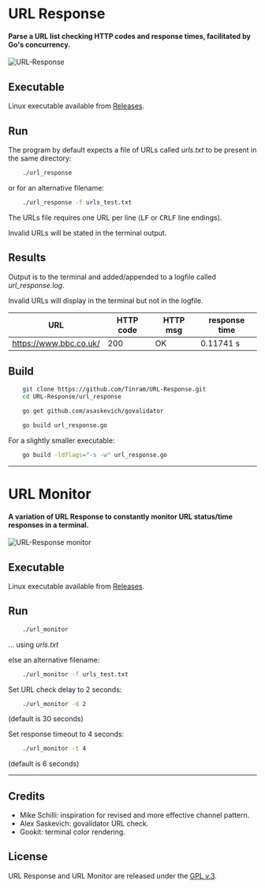 
# URL Response

#### Parse a URL list checking HTTP codes and response times, facilitated by Go's concurrency.


[1]: https://tinram.github.io/images/url-response.png
![URL-Response][1]


## Executable

Linux executable available from [Releases](https://github.com/Tinram/URL-Response/releases).


## Run

The program by default expects a file of URLs called *urls.txt* to be present in the same directory:

```bash
    ./url_response
```

or for an alternative filename:

```bash
    ./url_response -f urls_test.txt
```

The URLs file requires one URL per line (<kbd>LF</kbd> or <kbd>CR</kbd><kbd>LF</kbd> line endings).

Invalid URLs will be stated in the terminal output.


## Results

Output is to the terminal and added/appended to a logfile called *url_response.log*.

Invalid URLs will display in the terminal but not in the logfile.

URL | HTTP code | HTTP msg | response time |
---- | ---- | ---- | ---- |
https://www.bbc.co.uk/ | 200 | OK | 0.11741 s |


## Build

```bash
    git clone https://github.com/Tinram/URL-Response.git
    cd URL-Response/url_response
```

```bash
    go get github.com/asaskevich/govalidator

    go build url_response.go
```

For a slightly smaller executable:

```bash
    go build -ldflags="-s -w" url_response.go
```


----


# URL Monitor

#### A variation of URL Response to constantly monitor URL status/time responses in a terminal.


[2]: https://tinram.github.io/images/url-monitor.png
![URL-Response monitor][2]


## Executable

Linux executable available from [Releases](https://github.com/Tinram/URL-Response/releases).


## Run

```bash
    ./url_monitor
```

... using *urls.txt*

else an alternative filename:

```bash
    ./url_monitor -f urls_test.txt
```

Set URL check delay to 2 seconds:

```bash
    ./url_monitor -d 2
```

(default is 30 seconds)

Set response timeout to 4 seconds:

```bash
    ./url_monitor -t 4
```

(default is 6 seconds)


----


## Credits

+ Mike Schilli: inspiration for revised and more effective channel pattern.
+ Alex Saskevich: govalidator URL check.
+ Gookit: terminal color rendering.


## License

URL Response and URL Monitor are released under the [GPL v.3](https://www.gnu.org/licenses/gpl-3.0.html).
